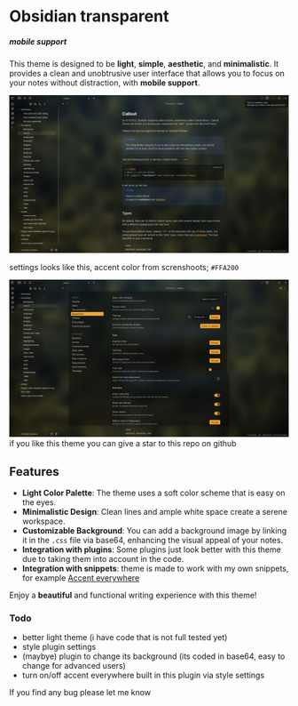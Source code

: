 # Obsidian transparent

##### mobile support 
This theme is designed to be **light**, **simple**, **aesthetic**, and **minimalistic**. It provides a clean and unobtrusive user interface that allows you to focus on your notes without distraction, with **mobile support**.

![screnshoot](preview.png)

settings looks like this, accent color from screnshoots; `#FFA200`

![settings](settings.png)
if you like this theme you can give a star to this repo on github

## Features

- **Light Color Palette**: The theme uses a soft color scheme that is easy on the eyes.
- **Minimalistic Design**: Clean lines and ample white space create a serene workspace.
- **Customizable Background**: You can add a background image by linking it in the `.css` file via base64, enhancing the visual appeal of your notes.
- **Integration with plugins**: Some plugins just look better with this theme due to taking them into account in the code.
- **Integration with snippets**: theme is made to work with my own snippets, for example [Accent everywhere](https://github.com/Oczko24/Obsidian_things/blob/main/css_snippets/Accent%20everywhere.css)

Enjoy a **beautiful** and functional writing experience with this theme!


### Todo

- better light theme (i have code that is not full tested yet)
- style plugin settings
- (maybye) plugin to change its background (its coded in base64, easy to change for advanced users)
- turn on/off accent everywhere built in this plugin via style settings




If you find any bug please let me know
